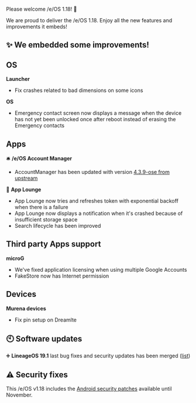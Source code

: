 Please welcome /e/OS 1.18! :rocket:

We are proud to deliver the /e/OS 1.18. Enjoy all the new features and improvements it embeds!

## ✨ We embedded some improvements! 

## OS


**Launcher**
-  Fix crashes related to bad dimensions on some icons   

**OS**
-  Emergency contact screen now displays a message when the device has not yet been unlocked once after reboot instead of erasing the Emergency contacts

## Apps

🛎️ **/e/OS Account Manager**
- AccountManager has been updated with version [4.3.9-ose from upstream](https://github.com/bitfireAT/davx5-ose/releases/tag/v4.3.9-ose)

📲 **App Lounge**
-  App Lounge now tries and refreshes token with exponential backoff when there is a failure
-  App Lounge now displays a notification when it's crashed because of insufficient storage space
-  Search lifecycle has been improved



## Third party Apps support

**microG**
-  We've fixed application licensing when using multiple Google Accounts
-  FakeStore now has Internet permission


## Devices
   
**Murena devices**
- Fix pin setup on Dreamlte


## 🕙 Software updates

➕ **LineageOS 19.1** last bug fixes and security updates has been merged ([list](https://review.lineageos.org/q/branch:lineage-19.0+status:merged+after:%222023-10-24+12:33:00+%252B0200%22+before:%222023-11-21+12:33:00+%252B0200%22))



## ⚠ Security fixes

This /e/OS v1.18 includes the [Android security patches](https://source.android.com/security/bulletin/2023-11-01) available until November.


